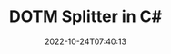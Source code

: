 ---
############################# Static ############################
layout: "auto-gen-merger"
date: 2022-10-24T07:40:13
draft: false
otherformats: dotx epub html mht mhtml odp ods odt one otp ott pdf pps ppsx ppt pptx

############################# Head ############################
head_title: "Verdeel DOTM in veelvuldige lêers in C#"
head_description: "Verdeel 'n enkele DOTM-lêer in verskeie lêers gebaseer op bladsynommers, bladsy-intervalle, ewe of onewe bladsye met behulp van dokumentsamesmeltings-API."

############################# Header ############################
title: "DOTM Splitter in C#"
description: "Verdeel DOTM met 'n paar reëls van .NET-kode."
bg_image: "https://cms.admin.containerize.com/templates/aspose/App_Themes/V3/images/bg/header1.png"
bg_overlay: false
button:
    enable: true
    icon: "fas fa-arrow-down"
    label: "Laai gratis proeflopie af"
    link: "https://downloads.groupdocs.com/merger/net"

############################# SubMenu ############################
submenu:
    enable: true

    left:
        img_alt: "GroupDocs.Merger for .NET"
        image: "https://cms.admin.containerize.com/templates/groupdocs/images/product-logos/90x90-noborder/groupdocs-merger-net.png"
        product: "GroupDocs.Merger"
        platform: ".NET"

    middle:
        button:

            # button loop
            - link: "https://apireference.groupdocs.com/merger/net"
              text: "API-verwysing"

            # button loop
            - link: "https://github.com/groupdocs-merger"
              text: "Kode voorbeelde"

            # button loop
            - link: "https://products.groupdocs.app/merger/family"
              text: "Regstreekse demonstrasies"

            # button loop
            - link: "https://purchase.groupdocs.com/pricing/merger/net"
              text: "Pryse"

    right:
        link_download: "https://downloads.groupdocs.com/merger"
        link_learn: "https://docs.groupdocs.com/merger/net"
        link_buy: "https://purchase.groupdocs.com"

############################# About ############################
about:
    enable: true
    title: "Oor GroupDocs.Merger for .NET API"
    content: |
        [GroupDocs.Merger for .NET](/af/merger/net/)-biblioteek bied 'n eenvoudige oplossing om veilig saam te smelt en te verdeel tussen 'n wye verskeidenheid dokumentformate, insluitend PDF, Microsoft Office (Word, Excel, PowerPoint, OneNote), OpenDocument, HTML, beelde en vele ander binne .NET toepassings. Deur net 'n paar reëls van die kode by te voeg, voer verskeie dokumentbewerkings uit soos skuif, verwyder, draai, ruil, onttrek of verander die oriëntasie van bladsye binne die dokumente. Die dokumentsamesmeltings-API ondersteun ook die voorskou van dokumentbladsye as 'n prent om die dokumentstruktuur, formatering en inhoud op die bladsy te ontleed.
        
        GroupDocs.Merger API is 'n regte keuse vir korporatiewe oplossings wat lêerverdelingsfunksies benodig. Hierdie API's word goed ondersteun op alle groot bedryfstelsels en platforms insluitend .NET Framework, .NET Standard, .NET Core, Mono.

############################# Steps ############################
steps:
    enable: true
    title_left: "Verdeel DOTM lêerbladsye in .NET"
    content_left: |
        [GroupDocs.Merger for .NET](/af/merger/net/) maak dit maklik vir C#-ontwikkelaars om 'n enkele DOTM-lêer in veelvuldige resulterende lêers te verdeel deur 'n paar maklike stappe.
        
        * Inisialiseer **SplitOptions** met uitvoerlêerspadformaat.
        * Skep nuwe instansie van **Merger** en gee brondokumentpad as 'n konstruktorparameter deur.
        * Bel **Split** en gee **SplitOptions**-objek deur om resulterende dokumente te stoor.

    title_right: "Stelselvereistes"
    content_right: |
        GroupDocs.Merger for .NET API's word op alle groot platforms en bedryfstelsels ondersteun. Voordat u die kode hieronder uitvoer, maak asseblief seker dat u die volgende voorvereistes op u stelsel geïnstalleer het.

        * Bedryfstelsels: Microsoft Windows, Linux, MacOS
        * Ontwikkelingsomgewings: Visual Studio, Xamarin, MonoDevelop
        * Raamwerke: .NET Framework, .NET Standard, .NET Core, Mono
        * Laai die nuutste weergawe van GroupDocs.Merger for .NET af vanaf [NuGet](https://www.nuget.org/packages/groupdocs.merger)
         
    code: |
     {{% merger/additional-styles %}}
     {{< merger/code-merger title="Hoe om DOTM lêers te verdeel met behulp van C# voorbeeldkode">}}

        ```csharp    
        // Verdeel DOTM lêer deur GroupDocs.Merger API te gebruik
        string filePath = "input.dotm";
        string filePathOut = "output.dotm";

        // Inisialiseer SplitOptions-klas met uitsetlêerspadformaat
        SplitOptions splitOptions = new SplitOptions(filePathOut, new int[] { 3, 6, 8 });

        // Instansieer samesmelting met invoer DOTM dokument
        using (Merger merger = new Merger(filePath))
          {
            // Roep Split-metode en slaag SplitOptions-objek om resulterende dokumente te stoor
            merger.Split(splitOptions);
          }
        ```
     {{< /merger/code-merger >}}

############################# Demos ############################
demos:
    enable: true
    title: "Regstreekse demonstrasies - Verdeel DOTM lêer aanlyn"
    content: |
       Verdeel DOTM-lêer op die oomblik deur [GroupDocs.Merger Live Demos](https://products.groupdocs.app/splitter/dotm) webwerf te besoek.
       Die lewendige demo het die volgende voordele.
        
############################# About Formats ############################
about_formats:
    enable: true

############################# More Formats ############################
more_formats:
    enable: true
    title: "Verdeel lêer van ander formate"
    content: |
        .NET dokumente samesmelting en verdeel API vir lêerformate en beelde. Verdeel sommige van die gewilde lêerformate soos hieronder genoem.

############################# Back to top ###############################
back_to_top:
    enable: true
---